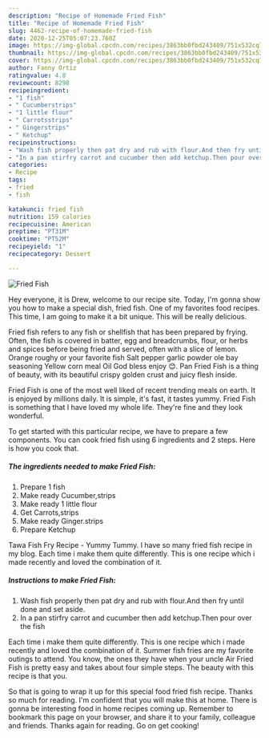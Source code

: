 ```yaml
---
description: "Recipe of Homemade Fried Fish"
title: "Recipe of Homemade Fried Fish"
slug: 4462-recipe-of-homemade-fried-fish
date: 2020-12-25T05:07:23.760Z
image: https://img-global.cpcdn.com/recipes/3863bb0fbd243409/751x532cq70/fried-fish-recipe-main-photo.jpg
thumbnail: https://img-global.cpcdn.com/recipes/3863bb0fbd243409/751x532cq70/fried-fish-recipe-main-photo.jpg
cover: https://img-global.cpcdn.com/recipes/3863bb0fbd243409/751x532cq70/fried-fish-recipe-main-photo.jpg
author: Fanny Ortiz
ratingvalue: 4.8
reviewcount: 8298
recipeingredient:
- "1 fish"
- " Cucumberstrips"
- "1 little flour"
- " Carrotsstrips"
- " Gingerstrips"
- " Ketchup"
recipeinstructions:
- "Wash fish properly then pat dry and rub with flour.And then fry until done and set aside."
- "In a pan stirfry carrot and cucumber then add ketchup.Then pour over the fish"
categories:
- Recipe
tags:
- fried
- fish

katakunci: fried fish 
nutrition: 159 calories
recipecuisine: American
preptime: "PT31M"
cooktime: "PT52M"
recipeyield: "1"
recipecategory: Dessert

---
```



![Fried Fish](https://img-global.cpcdn.com/recipes/3863bb0fbd243409/751x532cq70/fried-fish-recipe-main-photo.jpg)

Hey everyone, it is Drew, welcome to our recipe site. Today, I'm gonna show you how to make a special dish, fried fish. One of my favorites food recipes. This time, I am going to make it a bit unique. This will be really delicious.

Fried fish refers to any fish or shellfish that has been prepared by frying. Often, the fish is covered in batter, egg and breadcrumbs, flour, or herbs and spices before being fried and served, often with a slice of lemon. Orange roughy or your favorite fish Salt pepper garlic powder ole bay seasoning Yellow corn meal Oil God bless enjoy 😊. Pan Fried Fish is a thing of beauty, with its beautiful crispy golden crust and juicy flesh inside.

Fried Fish is one of the most well liked of recent trending meals on earth. It is enjoyed by millions daily. It is simple, it's fast, it tastes yummy. Fried Fish is something that I have loved my whole life. They're fine and they look wonderful.


To get started with this particular recipe, we have to prepare a few components. You can cook fried fish using 6 ingredients and 2 steps. Here is how you cook that.

<!--inarticleads1-->

##### The ingredients needed to make Fried Fish:

1. Prepare 1 fish
1. Make ready  Cucumber,strips
1. Make ready 1 little flour
1. Get  Carrots,strips
1. Make ready  Ginger.strips
1. Prepare  Ketchup


Tawa Fish Fry Recipe - Yummy Tummy. I have so many fried fish recipe in my blog. Each time i make them quite differently. This is one recipe which i made recently and loved the combination of it. 

<!--inarticleads2-->

##### Instructions to make Fried Fish:

1. Wash fish properly then pat dry and rub with flour.And then fry until done and set aside.
1. In a pan stirfry carrot and cucumber then add ketchup.Then pour over the fish


Each time i make them quite differently. This is one recipe which i made recently and loved the combination of it. Summer fish fries are my favorite outings to attend. You know, the ones they have when your uncle Air Fried Fish is pretty easy and takes about four simple steps. The beauty with this recipe is that you. 

So that is going to wrap it up for this special food fried fish recipe. Thanks so much for reading. I'm confident that you will make this at home. There is gonna be interesting food in home recipes coming up. Remember to bookmark this page on your browser, and share it to your family, colleague and friends. Thanks again for reading. Go on get cooking!
